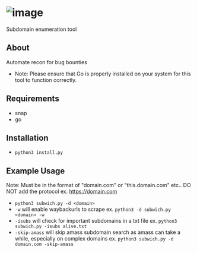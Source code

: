 # ![image](https://github.com/user-attachments/assets/95867237-f92b-464d-a70b-bae0abbb3cf7)
Subdomain enumeration tool

## About
Automate recon for bug bounties
- Note: Please ensure that Go is properly installed on your system for this tool to function correctly.

## Requirements
- snap
- go

## Installation
- `python3 install.py`

## Example Usage
Note: Must be in the format of "domain.com" or "this.domain.com" etc.. DO NOT add the protocol ex. https://domain.com
- `python3 subwich.py -d <domain>`
- `-w` will enable waybackurls to scrape ex. `python3 -d subwich.py <domain> -w`
- `-isubs` will check for important subdomains in a txt file ex. `python3 subwich.py -isubs alive.txt`
- `-skip-amass` will skip amass subdomain search as amass can take a while, especially on complex domains ex. `python3 subwich.py -d domain.com -skip-amass`

